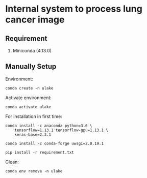# Internal system to process lung cancer image

## Requirement

1. Miniconda (4.13.0)

## Manually Setup

Environment:

```
conda create -n ulake
```

Activate environment:

```
conda activate ulake
```

For installation in first time:

```
conda install -c anaconda python=3.6 \
    tensorflow=1.13.1 tensorflow-gpu=1.13.1 \
    keras-base=2.3.1

conda install -c conda-forge uwsgi=2.0.19.1

pip install -r requirement.txt
```

Clean:

```
conda env remove -n ulake
```
